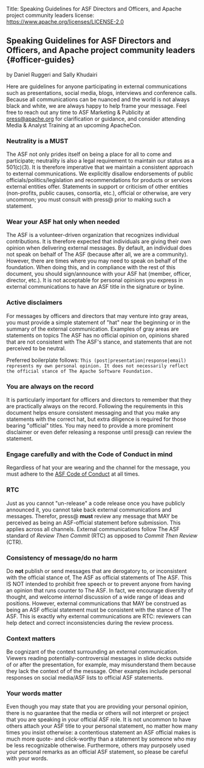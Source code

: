 Title: Speaking Guidelines for ASF Directors and Officers, and Apache project community leaders
license: https://www.apache.org/licenses/LICENSE-2.0

## Speaking Guidelines for ASF Directors and Officers, and Apache project community leaders  {#officer-guides}
by Daniel Ruggeri and Sally Khudairi

Here are guidelines for anyone participating in external communications such as presentations, social media, blogs, interviews and conference calls. Because all communications can be nuanced and the world is not always black and white, we are always happy to help frame your message. Feel free to reach out any time to ASF Marketing & Publicity at press@apache.org for clarification or guidance, and consider attending Media & Analyst Training at an upcoming ApacheCon.

### Neutrality is a MUST ###
The ASF not only prides itself on being a place for all to come and participate; neutrality is also a legal requirement to maintain our status as a 501(c)(3). It is therefore imperative that we maintain a consistent approach to external communications. We explicitly disallow endorsements of public officials/politics/legislation and recommendations for products or services external entities offer. Statements in support or criticism of other entities (non-profits, public causes, consortia, etc.), official or otherwise, are very uncommon; you must consult with press@ prior to making such a statement.

### Wear your ASF hat only when needed ### 
The ASF is a volunteer-driven organization that recognizes individual contributions. It is therefore expected that individuals are giving their own opinion when delivering external messages. By default, an individual does not speak on behalf of The ASF (because after all, we are a community). However, there are times where you may need to speak on behalf of the foundation. When doing this, and in compliance with the rest of this document, you should sign/announce with your ASF hat (member, officer, director, etc.). It is not acceptable for personal opinions you express in external communications to have an ASF title in the signature or byline.

### Active disclaimers ### 
For messages by officers and directors that may venture into gray areas, you must provide a simple statement of "hat" near the beginning or in the summary of the external communication. Examples of gray areas are statements on topics The ASF has no official opinion on, opinions shared that are not consistent with The ASF's stance, and statements that are not perceived to be neutral.

Preferred boilerplate follows:
`This (post|presentation|response|email) represents my own personal opinion. It does not necessarily reflect the official stance of The Apache Software Foundation.`

### You are always on the record ### 
It is particularly important for officers and directors to remember that they are practically always on the record. Following the requirements in this document helps ensure consistent messaging and that you make any statements with the correct hat, but extra diligence is required for those bearing "official" titles. You may need to provide a more prominent disclaimer or even defer releasing a response until press@ can review the statement.

### Engage carefully and with the Code of Conduct in mind ### 
Regardless of hat your are wearing and the channel for the message, you must adhere to the <a href="/foundation/policies/conduct" target="_blank">ASF Code of Conduct</a> at all times.

### RTC ### 
Just as you cannot "un-release" a code release once you have publicly announced it, you cannot take back external communications and messages. Therefor, press@ **must** review any message that MAY be perceived as being an ASF-official statement before submission. This applies across all channels. External communications follow The ASF standard of _Review Then Commit_ (RTC) as opposed to _Commit Then Review_ (CTR).

### Consistency of message/do no harm ### 
Do **not** publish or send messages that are derogatory to, or inconsistent with the official stance of, The ASF as official statements of The ASF. This IS NOT intended to prohibit free speech or to prevent anyone from having an opinion that runs counter to The ASF. In fact, we encourage diversity of thought, and welcome _internal_ discussion of a wide range of ideas and positions. However, external communications that MAY be construed as being an ASF official statement must be consistent with the stance of The ASF. This is exactly why external communications are RTC: reviewers can help detect and correct inconsistencies during the review process.

### Context matters ### 
Be cognizant of the context surrounding an external communication. Viewers reading potentially-controversial messages in slide decks outside of or after the presentation, for example, may misunderstand them because they lack the context of of the message. Other examples include personal responses on social media/ASF lists to official ASF statements.

### Your words matter ### 
Even though you may state that you are providing your personal opinion, there is no guarantee that the media or others will not interpret or project that you are speaking in your official ASF role. It is not uncommon to have others attach your ASF title to your personal statement, no matter how many times you insist otherwise: a contentious statement an ASF official makes is much more quote- and click-worthy than a statement by someone who may be less recognizable otherwise. Furthermore, others may purposely used your personal remarks as an official ASF statement, so please be careful with your words.
